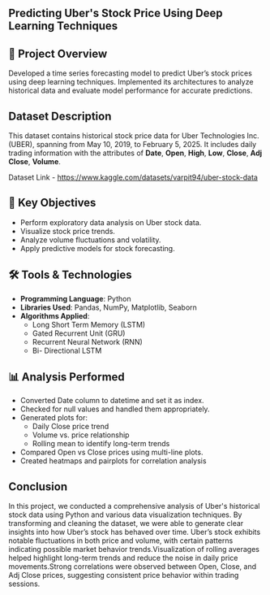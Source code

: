 ## Predicting Uber's Stock Price Using Deep Learning Techniques

## 📌 Project Overview
Developed a time series forecasting model to predict Uber’s stock prices using deep learning techniques. Implemented its architectures to analyze historical data and evaluate model performance for accurate predictions.

## Dataset Description
This dataset contains historical stock price data for Uber Technologies Inc. (UBER), spanning from May 10, 2019, to February 5, 2025. It includes daily trading information with the attributes of **Date**, **Open**, **High**, **Low**, **Close**, **Adj Close**, **Volume**.

Dataset Link - https://www.kaggle.com/datasets/varpit94/uber-stock-data

## 🧠 Key Objectives
- Perform exploratory data analysis on Uber stock data.
- Visualize stock price trends.
- Analyze volume fluctuations and volatility.
- Apply predictive models for stock forecasting.

## 🛠️ Tools & Technologies
- **Programming Language**: Python  
- **Libraries Used**: Pandas, NumPy, Matplotlib, Seaborn 
- **Algorithms Applied**:
  - Long Short Term Memory (LSTM)
  - Gated Recurrent Unit (GRU)
  - Recurrent Neural Network (RNN)
  - Bi- Directional LSTM

## 📊 Analysis Performed
  -  Converted Date column to datetime and set it as index.
  -  Checked for null values and handled them appropriately.
  -  Generated plots for:
      -  Daily Close price trend
      -  Volume vs. price relationship
      -  Rolling mean to identify long-term trends
  -  Compared Open vs Close prices using multi-line plots.
  -  Created heatmaps and pairplots for correlation analysis

## Conclusion
In this project, we conducted a comprehensive analysis of Uber's historical stock data using Python and various data visualization techniques. By transforming and cleaning the dataset, we were able to generate clear insights into how Uber’s stock has behaved over time.
Uber’s stock exhibits notable fluctuations in both price and volume, with certain patterns indicating possible market behavior trends.Visualization of rolling averages helped highlight long-term trends and reduce the noise in daily price movements.Strong correlations were observed between Open, Close, and Adj Close prices, suggesting consistent price behavior within trading sessions.
